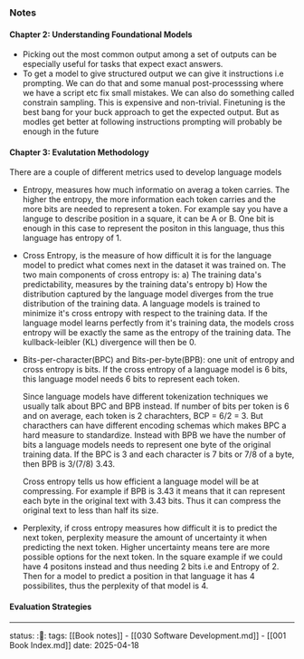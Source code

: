 ### Notes

#### Chapter 2: Understanding Foundational Models

- Picking out the most common output among a set of outputs can be especially
  useful for tasks that expect exact answers.
- To get a model to give structured output we can give it instructions i.e
  prompting. We can do that and some manual post-processsing where we have a
  script etc fix small mistakes. We can also do something called constrain
  sampling. This is expensive and non-trivial. Finetuning is the best bang for
  your buck approach to get the expected output. But as modles get better at
  following instructions prompting will probably be enough in the future

#### Chapter 3: Evalutation Methodology
There are a couple of different metrics used to develop language models 
- Entropy, measures how much informatio on averag a token carries. The higher
  the entropy, the more information each token carries and the more bits are
  needed to represent a token. For example say you have a languge to describe
  position in a square, it can be A or B. One bit is enough in this case to
  represent the positon in this language, thus this language has entropy of 1.
- Cross Entropy, is the measure of how difficult it is for the language model to
  predict what comes next in the dataset it was trained on. The two main
  components of cross entropy is:
  a) The training data's predictability, measures by the training data's entropy
  b) How the distribution captured by the language model diverges from the true
     distribution of the training data.
  A language models is trained to minimize it's cross entropy with respect to
  the training data. If the language model learns perfectly from it's training
  data, the models cross entropy will be exactly the same as the entropy of the
  training data. The kullback-leibler (KL) divergence will then be 0.
- Bits-per-character(BPC) and Bits-per-byte(BPB): one unit of entropy and cross
  entropy is bits. If the cross entropy of a language model is 6 bits, this
  language model needs 6 bits to represent each token.
  
  Since language models have different tokenization techniques we usually talk
  about BPC and BPB instead. If number of bits per token is 6 and on average,
  each token is 2 charachters, BCP = 6/2 = 3.
  But characthers can have different encoding schemas which makes BPC a hard
  measure to standardize. Instead with BPB we have the number of bits a language
  models needs to represent one byte of the original training data. If the BPC
  is 3 and each character is 7 bits or 7/8 of a byte, then BPB is 3/(7/8) 3.43.
  
  Cross entropy tells us how efficient a language model will be at compressing.
  For example if BPB is 3.43 it means that it can represent each byte in the
  original text with 3.43 bits. Thus it can compress the original text to less
  than half its size.
- Perplexity, if cross entropy measures how difficult it is to predict the next
  token, perplexity measure the amount of uncertainty it when predicting the
  next token. Higher uncertainty means tere are more possible options for the
  next token. In the square example if we could have 4 positons instead and thus
  needing 2 bits i.e and Entropy of 2. Then for a model to predict a position in
  that language it has 4 possibilites, thus the perplexity of that model is 4.

#### Evaluation Strategies
  

---
status: :📖:
tags: [[Book notes]] - [[030 Software Development.md]] - [[001 Book Index.md]]
date: 2025-04-18
